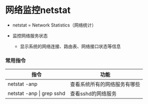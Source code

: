 # 网络监控netstat

- netstat = Network Statistics（网络统计）

- 监控网络服务状态
  - 显示系统的网络连接、路由表、网络接口状态等信息


### 常用指令

| 指令                      | 功能                         |
| ------------------------- | ---------------------------- |
| netstat -anp              | 查看系统所有的网络服务有哪些 |
| netstat -anp \| grep sshd | 查看sshd的网络服务           |
